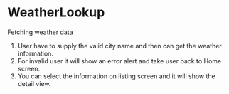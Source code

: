 # WeatherLookup
Fetching weather data

1. User have to supply the valid city name and then can get the weather information.
2. For invalid user it will show an error alert and take user back to Home screen.
3. You can select the information on listing screen and it will show the detail view.
